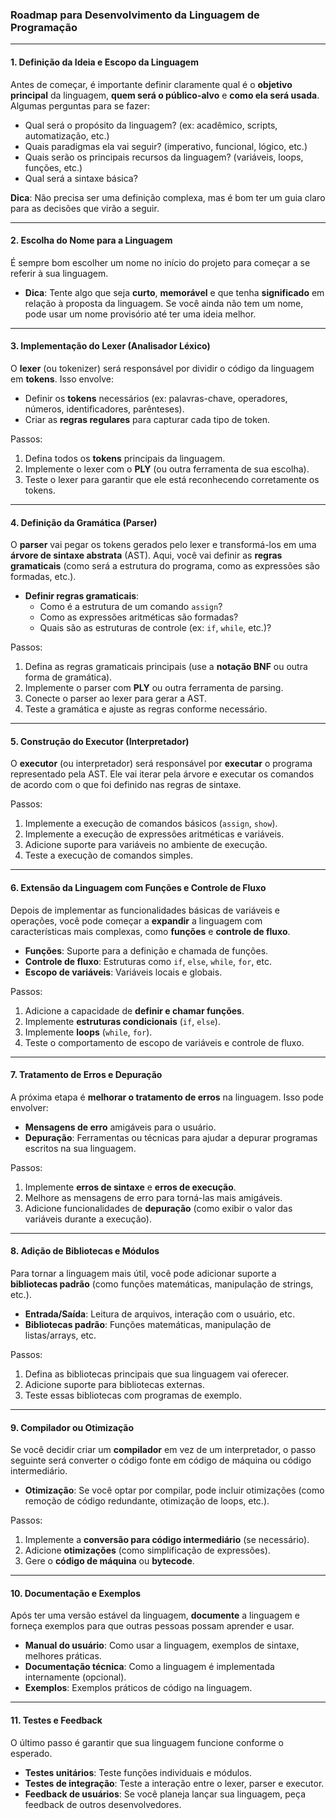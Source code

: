 
### **Roadmap para Desenvolvimento da Linguagem de Programação**

---

#### **1. Definição da Ideia e Escopo da Linguagem**

Antes de começar, é importante definir claramente qual é o **objetivo principal** da linguagem, **quem será o público-alvo** e **como ela será usada**. Algumas perguntas para se fazer:

- Qual será o propósito da linguagem? (ex: acadêmico, scripts, automatização, etc.)
- Quais paradigmas ela vai seguir? (imperativo, funcional, lógico, etc.)
- Quais serão os principais recursos da linguagem? (variáveis, loops, funções, etc.)
- Qual será a sintaxe básica?

**Dica**: Não precisa ser uma definição complexa, mas é bom ter um guia claro para as decisões que virão a seguir.

---

#### **2. Escolha do Nome para a Linguagem**

É sempre bom escolher um nome no início do projeto para começar a se referir à sua linguagem.

- **Dica**: Tente algo que seja **curto**, **memorável** e que tenha **significado** em relação à proposta da linguagem. Se você ainda não tem um nome, pode usar um nome provisório até ter uma ideia melhor.

---

#### **3. Implementação do Lexer (Analisador Léxico)**

O **lexer** (ou tokenizer) será responsável por dividir o código da linguagem em **tokens**. Isso envolve:

- Definir os **tokens** necessários (ex: palavras-chave, operadores, números, identificadores, parênteses).
- Criar as **regras regulares** para capturar cada tipo de token.

Passos:
1. Defina todos os **tokens** principais da linguagem.
2. Implemente o lexer com o **PLY** (ou outra ferramenta de sua escolha).
3. Teste o lexer para garantir que ele está reconhecendo corretamente os tokens.

---

#### **4. Definição da Gramática (Parser)**

O **parser** vai pegar os tokens gerados pelo lexer e transformá-los em uma **árvore de sintaxe abstrata** (AST). Aqui, você vai definir as **regras gramaticais** (como será a estrutura do programa, como as expressões são formadas, etc.).

- **Definir regras gramaticais**:
  - Como é a estrutura de um comando `assign`?
  - Como as expressões aritméticas são formadas?
  - Quais são as estruturas de controle (ex: `if`, `while`, etc.)?

Passos:
1. Defina as regras gramaticais principais (use a **notação BNF** ou outra forma de gramática).
2. Implemente o parser com **PLY** ou outra ferramenta de parsing.
3. Conecte o parser ao lexer para gerar a AST.
4. Teste a gramática e ajuste as regras conforme necessário.

---

#### **5. Construção do Executor (Interpretador)**

O **executor** (ou interpretador) será responsável por **executar** o programa representado pela AST. Ele vai iterar pela árvore e executar os comandos de acordo com o que foi definido nas regras de sintaxe.

Passos:
1. Implemente a execução de comandos básicos (`assign`, `show`).
2. Implemente a execução de expressões aritméticas e variáveis.
3. Adicione suporte para variáveis no ambiente de execução.
4. Teste a execução de comandos simples.

---

#### **6. Extensão da Linguagem com Funções e Controle de Fluxo**

Depois de implementar as funcionalidades básicas de variáveis e operações, você pode começar a **expandir** a linguagem com características mais complexas, como **funções** e **controle de fluxo**.

- **Funções**: Suporte para a definição e chamada de funções.
- **Controle de fluxo**: Estruturas como `if`, `else`, `while`, `for`, etc.
- **Escopo de variáveis**: Variáveis locais e globais.

Passos:
1. Adicione a capacidade de **definir e chamar funções**.
2. Implemente **estruturas condicionais** (`if`, `else`).
3. Implemente **loops** (`while`, `for`).
4. Teste o comportamento de escopo de variáveis e controle de fluxo.

---

#### **7. Tratamento de Erros e Depuração**

A próxima etapa é **melhorar o tratamento de erros** na linguagem. Isso pode envolver:

- **Mensagens de erro** amigáveis para o usuário.
- **Depuração**: Ferramentas ou técnicas para ajudar a depurar programas escritos na sua linguagem.

Passos:
1. Implemente **erros de sintaxe** e **erros de execução**.
2. Melhore as mensagens de erro para torná-las mais amigáveis.
3. Adicione funcionalidades de **depuração** (como exibir o valor das variáveis durante a execução).

---

#### **8. Adição de Bibliotecas e Módulos**

Para tornar a linguagem mais útil, você pode adicionar suporte a **bibliotecas padrão** (como funções matemáticas, manipulação de strings, etc.).

- **Entrada/Saída**: Leitura de arquivos, interação com o usuário, etc.
- **Bibliotecas padrão**: Funções matemáticas, manipulação de listas/arrays, etc.

Passos:
1. Defina as bibliotecas principais que sua linguagem vai oferecer.
2. Adicione suporte para bibliotecas externas.
3. Teste essas bibliotecas com programas de exemplo.

---

#### **9. Compilador ou Otimização**

Se você decidir criar um **compilador** em vez de um interpretador, o passo seguinte será converter o código fonte em código de máquina ou código intermediário.

- **Otimização**: Se você optar por compilar, pode incluir otimizações (como remoção de código redundante, otimização de loops, etc.).

Passos:
1. Implemente a **conversão para código intermediário** (se necessário).
2. Adicione **otimizações** (como simplificação de expressões).
3. Gere o **código de máquina** ou **bytecode**.

---

#### **10. Documentação e Exemplos**

Após ter uma versão estável da linguagem, **documente** a linguagem e forneça exemplos para que outras pessoas possam aprender e usar.

- **Manual do usuário**: Como usar a linguagem, exemplos de sintaxe, melhores práticas.
- **Documentação técnica**: Como a linguagem é implementada internamente (opcional).
- **Exemplos**: Exemplos práticos de código na linguagem.

---

#### **11. Testes e Feedback**

O último passo é garantir que sua linguagem funcione conforme o esperado.

- **Testes unitários**: Teste funções individuais e módulos.
- **Testes de integração**: Teste a interação entre o lexer, parser e executor.
- **Feedback de usuários**: Se você planeja lançar sua linguagem, peça feedback de outros desenvolvedores.

